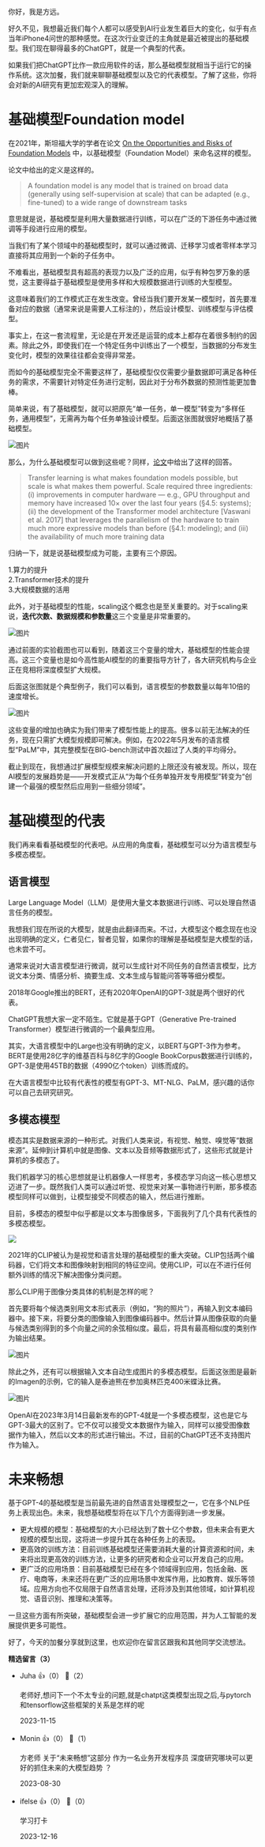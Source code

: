 你好，我是方远。

好久不见，我想最近我们每个人都可以感受到AI行业发生着巨大的变化，似乎有点当年iPhone4问世的那种感觉。在这次行业变迁的主角就是最近被提出的基础模型。我们现在聊得最多的ChatGPT，就是一个典型的代表。

如果我们把ChatGPT比作一款应用软件的话，那么基础模型就相当于运行它的操作系统。这次加餐，我们就来聊聊基础模型以及它的代表模型。了解了这些，你将会对新的AI研究有更加宏观深入的理解。

# 基础模型Foundation model

在2021年，斯坦福大学的学者在论文 [On the Opportunities and Risks of Foundation Models](https://arxiv.org/pdf/2108.07258.pdf) 中，以基础模型（Foundation Model）来命名这样的模型。

论文中给出的定义是这样的。

> A foundation model is any model that is trained on broad data (generally using self-supervision at scale) that can be adapted (e.g., fine-tuned) to a wide range of downstream tasks

意思就是说，基础模型是利用大量数据进行训练，可以在广泛的下游任务中通过微调等手段进行应用的模型。

当我们有了某个领域中的基础模型时，就可以通过微调、迁移学习或者零样本学习直接将其应用到一个新的子任务中。

不难看出，基础模型具有超高的表现力以及广泛的应用，似乎有种包罗万象的感觉，这主要得益于基础模型是使用多样和大规模数据进行训练的大型模型。

这意味着我们的工作模式正在发生改变。曾经当我们要开发某一模型时，首先要准备对应的数据（通常来说是需要人工标注的），然后设计模型、训练模型与评估模型。

事实上，在这一套流程里，无论是在开发还是运营的成本上都存在着很多制约的因素。除此之外，即使我们在一个特定任务中训练出了一个模型，当数据的分布发生变化时，模型的效果往往都会变得非常差。

而如今的基础模型完全不需要这样了，基础模型仅仅需要少量数据即可满足各种任务的需求，不需要针对特定任务进行定制，因此对于分布外数据的预测性能更加鲁棒。

简单来说，有了基础模型，就可以把原先“单一任务，单一模型”转变为“多样任务，通用模型”，无需再为每个任务单独设计模型。后面这张图就很好地概括了基础模型。

![图片](https://static001.geekbang.org/resource/image/ce/4f/ce4b1c1cd411a0d44036551e67afec4f.png?wh=1546x1068 "图片来源：https://arxiv.org/pdf/2108.07258.pdf")

那么，为什么基础模型可以做到这些呢？同样，[论文](https://arxiv.org/pdf/2108.07258.pdf)中给出了这样的回答。

> Transfer learning is what makes foundation models possible, but scale is what makes them powerful. Scale required three ingredients: (i) improvements in computer hardware — e.g., GPU throughput and memory have increased 10× over the last four years (§4.5: systems); (ii) the development of the Transformer model architecture \[Vaswani et al. 2017] that leverages the parallelism of the hardware to train much more expressive models than before (§4.1: modeling); and (iii) the availability of much more training data

归纳一下，就是说基础模型成为可能，主要有三个原因。

1.算力的提升  
2.Transformer技术的提升  
3.大规模数据的活用

此外，对于基础模型的性能，scaling这个概念也是至关重要的。对于scaling来说，**迭代次数、数据规模和参数量**这三个变量是非常重要的。

![图片](https://static001.geekbang.org/resource/image/af/9f/afda165d31e67f76d9e908e55d866f9f.png?wh=1880x596 "https://arxiv.org/pdf/2001.08361.pdf")

通过前面的实验截图也可以看到，随着这三个变量的增大，基础模型的性能会提高。这三个变量也是如今高性能AI模型的的重要指导方针了，各大研究机构与企业正在竞相将深度模型扩大规模。

后面这张图就是个典型例子，我们可以看到，语言模型的参数数量以每年10倍的速度增长。

![图片](https://static001.geekbang.org/resource/image/5b/e7/5b06d9b578c5b50467f8ac2f6dc58fe7.png?wh=1067x600)

这些变量的增加也确实为我们带来了模型性能上的提高。很多以前无法解决的任务，现在只需扩大模型规模即可解决。例如，在2022年5月发布的语言模型“PaLM”中，其完整模型在BIG-bench测试中首次超过了人类的平均得分。

截止到现在，我想通过扩展模型规模来解决问题的上限还没有被发现。所以，现在AI模型的发展趋势是——开发模式正从“为每个任务单独开发专用模型”转变为“创建一个最强的模型然后应用到一些细分领域”。

# 基础模型的代表

我们再来看看基础模型的代表吧。从应用的角度看，基础模型可以分为语言模型与多模态模型。

## 语言模型

Large Language Model（LLM）是使用大量文本数据进行训练、可以处理自然语言任务的模型。

我想我们现在所说的大模型，就是由此翻译而来。不过，大模型这个概念现在也没出现明确的定义，仁者见仁，智者见智，如果你的理解是基础模型是大模型的话，也未尝不可。

通常来说对大语言模型进行微调，就可以生成针对不同任务的自然语言模型，比方说文本分类、情感分析、摘要生成、文本生成与智能问答等等细分模型。

2018年Google推出的BERT，还有2020年OpenAI的GPT-3就是两个很好的代表。

ChatGPT我想大家一定不陌生。它就是基于GPT（Generative Pre-trained Transformer）模型进行微调的一个最典型应用。

其实，大语言模型中的Large也没有明确的定义，以BERT与GPT-3作为参考。BERT是使用28亿字的维基百科与8亿字的Google BookCorpus数据进行训练的，GPT-3是使用45TB的数据（4990亿个token）训练而成的。

在大语言模型中比较有代表性的模型有GPT-3、MT-NLG、PaLM，感兴趣的话你可以自己去研究研究。

## 多模态模型

模态其实是数据来源的一种形式。对我们人类来说，有视觉、触觉、嗅觉等“数据来源”。延伸到计算机中就是图像、文本以及音频等数据形式了，这些形式就是计算机的多模态了。

我们机器学习的核心思想就是让机器像人一样思考，多模态学习向这一核心思想又迈进了一步。既然我们人类可以通过听觉、视觉来对某一事物进行判断，那多模态模型同样可以做到，让模型接受不同模态的输入，然后进行推断。

目前，多模态的模型中似乎都是以文本与图像居多，下面我列了几个具有代表性的多模态模型。

![](https://static001.geekbang.org/resource/image/f7/0f/f76aaac55d7d440d02e7c4af5d342c0f.jpg?wh=3175x1660)

2021年的CLIP被认为是视觉和语言处理的基础模型的重大突破。CLIP包括两个编码器，它们将文本和图像映射到相同的特征空间。使用CLIP，可以在不进行任何额外训练的情况下解决图像分类问题。

那么CLIP用于图像分类具体的机制是怎样的呢？

首先要将每个候选类别用文本形式表示（例如，“狗的照片”），再输入到文本编码器中。接下来，将要分类的图像输入到图像编码器中。然后计算从图像获取的向量与候选类别得到的多个向量之间的余弦相似度。最后，将具有最高相似度的类别作为输出结果。

![图片](https://static001.geekbang.org/resource/image/8d/a1/8d2783a57cb717558832a75f117d0fa1.png?wh=1416x1066)

除此之外，还有可以根据输入文本自动生成图片的多模态模型。后面这张图是最新的Imagen的示例，它的输入是泰迪熊在参加奥林匹克400米蝶泳比赛。

![图片](https://static001.geekbang.org/resource/image/37/76/37745f09cd616d4d7194eeb87f171e76.png?wh=722x858)

OpenAI在2023年3月14日最新发布的GPT-4就是一个多模态模型，这也是它与GPT-3最大的区别了。它不仅可以接受文本数据作为输入，同样可以接受图像数据作为输入，然后以文本的形式进行输出。不过，目前的ChatGPT还不支持图片作为输入。

# 未来畅想

基于GPT-4的基础模型是当前最先进的自然语言处理模型之一，它在多个NLP任务上表现出色。未来，我想基础模型将在以下几个方面得到进一步发展。

- 更大规模的模型：基础模型的大小已经达到了数十亿个参数，但未来会有更大规模的模型出现，这将进一步提升其在各种任务上的表现。
- 更高效的训练方法：目前训练基础模型还需要消耗大量的计算资源和时间，未来将出现更高效的训练方法，让更多的研究者和企业可以开发自己的应用。
- 更广泛的应用场景：目前基础模型已经在多个领域得到应用，包括金融、医疗、电商等，未来还将在更广泛的应用场景中发挥作用，比如教育、娱乐等领域。应用方向也不仅局限于自然语言处理，还将涉及到其他领域，如计算机视觉、语音识别、推理和决策等。

一旦这些方面有所突破，基础模型会进一步扩展它的应用范围，并为人工智能的发展提供更多可能性。

好了，今天的加餐分享就到这里，也欢迎你在留言区跟我和其他同学交流想法。
<div><strong>精选留言（3）</strong></div><ul>
<li><span>Juha</span> 👍（0） 💬（2）<p>老师好,想问下一个不太专业的问题,就是chatpt这类模型出现之后,与pytorch和tensorflow这些框架的关系是怎样的呢</p>2023-11-15</li><br/><li><span>Monin</span> 👍（0） 💬（1）<p>方老师  关于“未来畅想”这部分  作为一名业务开发程序员  深度研究哪块可以更好的抓住未来的大模型趋势 ？ </p>2023-08-30</li><br/><li><span>ifelse</span> 👍（0） 💬（0）<p>学习打卡</p>2023-12-16</li><br/>
</ul>